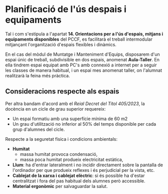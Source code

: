 # Planificació de l'ús despais i equipaments

<!-- De la guia:

Haurem de planificar l'ús dels espais i els equipaments tenint en compte el que estipula el punt 2.3.13 del PCCF. És important que els equips educatius en conjunt faciliten el treball intermodular mitjançant l'organització d'espais flexibles i dinàmics. Òbviament, subjecta a les possibilitats del centre.

-->

Tal i com s'estipula a l'apartat **14. Orientacions per a l'ús d'espais, mitjans i equipaments disponibles** del PCCF, es facilitarà el treball intermodular mitjançant l'organització d'espais flexibles i dinàmics.

En el cas del mòdul de Muntatge i Manteniment d'Equips, disposarem d'un espai únic de treball, subdivisible en dos espais, anomenat **Aula-Taller**. En ella tindrem espai equipat amb PC's amb connexió a internet per a seguir les classes de manera habitual, i un espai mes anomenat taller, on l'alumnat realitzarà la feina més pràctica.


## Consideracions respecte als espais

Per altra bandam d'acord amb el *Reial Decret del Títol 405/2023*, la docència en un cicle de grau superior requereix:

* Un espai formatiu amb una superfície mínima de 60 m2
* Un grau d'utilització no inferior al 50% del temps disponible per cada grup d'alumnes del cicle. 

Respecte a la seguretat física i condicions ambientals:

* **Humitat**
     * massa humitat provoca condensació,
     * massa poca humitat produeix electricitat estàtica,
* **Llum**: ha d'entrar lateralment i no incidir directament sobre la pantalla de l'ordinador per que produeix reflexes i és perjudicial per la vista, etc. 
* **Cablejat de la xarxa i cablejat elèctric**: si és possible ha d'estar centralitzat i fora del pas habitual dels alumnes però accessible. 
* **Material ergonòmic** per salvaguardar la salut.